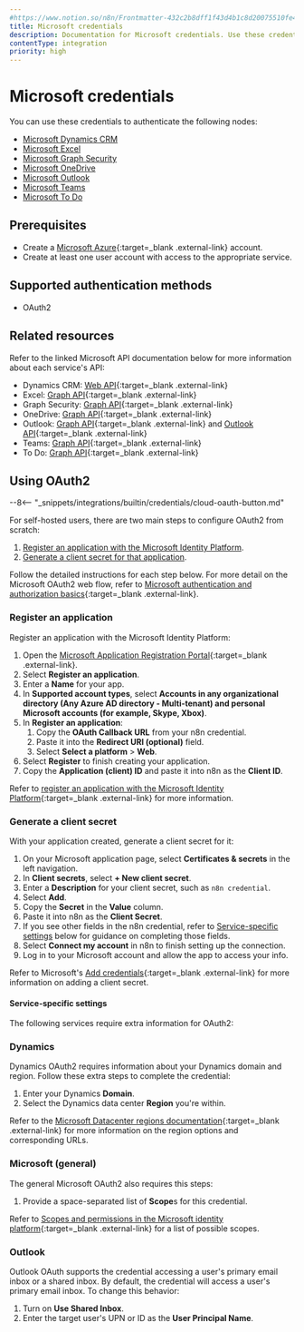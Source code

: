 ```yaml
---
#https://www.notion.so/n8n/Frontmatter-432c2b8dff1f43d4b1c8d20075510fe4
title: Microsoft credentials
description: Documentation for Microsoft credentials. Use these credentials to authenticate Microsoft in n8n, a workflow automation platform.
contentType: integration
priority: high
---
```


# Microsoft credentials

You can use these credentials to authenticate the following nodes:

- [Microsoft Dynamics CRM](/integrations/builtin/app-nodes/n8n-nodes-base.microsoftdynamicscrm/)
- [Microsoft Excel](/integrations/builtin/app-nodes/n8n-nodes-base.microsoftexcel/)
- [Microsoft Graph Security](/integrations/builtin/app-nodes/n8n-nodes-base.microsoftgraphsecurity/)
- [Microsoft OneDrive](/integrations/builtin/app-nodes/n8n-nodes-base.microsoftonedrive/)
- [Microsoft Outlook](/integrations/builtin/app-nodes/n8n-nodes-base.microsoftoutlook/)
- [Microsoft Teams](/integrations/builtin/app-nodes/n8n-nodes-base.microsoftteams/)
- [Microsoft To Do](/integrations/builtin/app-nodes/n8n-nodes-base.microsofttodo/)

## Prerequisites

- Create a [Microsoft Azure](https://azure.microsoft.com/){:target=_blank .external-link} account.
- Create at least one user account with access to the appropriate service.

## Supported authentication methods

- OAuth2

## Related resources

Refer to the linked Microsoft API documentation below for more information about each service's API:

- Dynamics CRM: [Web API](https://learn.microsoft.com/en-us/power-apps/developer/data-platform/webapi/overview){:target=_blank .external-link}
- Excel: [Graph API](https://learn.microsoft.com/en-us/graph/api/resources/excel){:target=_blank .external-link}
- Graph Security: [Graph API](https://learn.microsoft.com/en-us/graph/api/overview){:target=_blank .external-link}
- OneDrive: [Graph API](https://learn.microsoft.com/en-us/onedrive/developer/rest-api/){:target=_blank .external-link}
- Outlook: [Graph API](https://learn.microsoft.com/en-us/graph/api/resources/mail-api-overview){:target=_blank .external-link} and [Outlook API](https://learn.microsoft.com/en-us/outlook/rest/reference){:target=_blank .external-link}
- Teams: [Graph API](https://learn.microsoft.com/en-us/graph/api/resources/teams-api-overview){:target=_blank .external-link}
- To Do: [Graph API](https://learn.microsoft.com/en-us/graph/todo-concept-overview){:target=_blank .external-link}

## Using OAuth2

--8<-- "_snippets/integrations/builtin/credentials/cloud-oauth-button.md"

For self-hosted users, there are two main steps to configure OAuth2 from scratch:

1. [Register an application with the Microsoft Identity Platform](#register-an-application).
2. [Generate a client secret for that application](#generate-a-client-secret).

Follow the detailed instructions for each step below. For more detail on the Microsoft OAuth2 web flow, refer to [Microsoft authentication and authorization basics](https://learn.microsoft.com/en-us/graph/auth/auth-concepts){:target=_blank .external-link}. 

### Register an application

Register an application with the Microsoft Identity Platform:

1. Open the [Microsoft Application Registration Portal](https://aka.ms/appregistrations){:target=_blank .external-link}.
2. Select **Register an application**.
3. Enter a **Name** for your app.
4. In **Supported account types**, select **Accounts in any organizational directory (Any Azure AD directory - Multi-tenant) and personal Microsoft accounts (for example, Skype, Xbox)**.
5. In **Register an application**:
    1. Copy the **OAuth Callback URL** from your n8n credential.
    2. Paste it into the **Redirect URI (optional)** field.
    3. Select **Select a platform** > **Web**.
6. Select **Register** to finish creating your application.
7. Copy the **Application (client) ID** and paste it into n8n as the **Client ID**.

Refer to [register an application with the Microsoft Identity Platform](https://learn.microsoft.com/en-us/graph/auth-register-app-v2){:target=_blank .external-link} for more information.

### Generate a client secret

With your application created, generate a client secret for it:

1. On your Microsoft application page, select **Certificates & secrets** in the left navigation.
1. In **Client secrets**, select **+ New client secret**.
1. Enter a **Description** for your client secret, such as `n8n credential`.
1. Select **Add**.
1. Copy the **Secret** in the **Value** column.
1. Paste it into n8n as the **Client Secret**.
1. If you see other fields in the n8n credential, refer to [Service-specific settings](#service-specific-settings) below for guidance on completing those fields.
1. Select **Connect my account** in n8n to finish setting up the connection.
1. Log in to your Microsoft account and allow the app to access your info.

Refer to Microsoft's [Add credentials](https://learn.microsoft.com/en-us/graph/auth-register-app-v2#add-credentials){:target=_blank .external-link} for more information on adding a client secret.

#### Service-specific settings

The following services require extra information for OAuth2:

### Dynamics

Dynamics OAuth2 requires information about your Dynamics domain and region. Follow these extra steps to complete the credential:

1. Enter your Dynamics **Domain**.
2. Select the Dynamics data center **Region** you're within.

Refer to the [Microsoft Datacenter regions documentation](https://learn.microsoft.com/en-us/power-platform/admin/new-datacenter-regions){:target=_blank .external-link} for more information on the region options and corresponding URLs.

### Microsoft (general)

The general Microsoft OAuth2 also requires this steps:

1. Provide a space-separated list of **Scope**s for this credential.

Refer to [Scopes and permissions in the Microsoft identity platform](https://learn.microsoft.com/en-us/entra/identity-platform/scopes-oidc){:target=_blank .external-link} for a list of possible scopes.

### Outlook

Outlook OAuth supports the credential accessing a user's primary email inbox or a shared inbox. By default, the credential will access a user's primary email inbox. To change this behavior:

1. Turn on **Use Shared Inbox**.
2. Enter the target user's UPN or ID as the **User Principal Name**.
